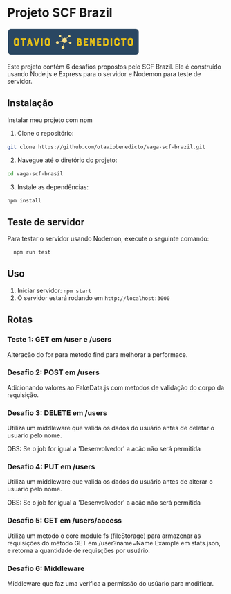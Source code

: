 
# Projeto SCF Brazil 

![Logo](./img/logo.png)

Este projeto contém 6 desafios propostos pelo SCF Brazil. Ele é construído usando Node.js e Express para o servidor e Nodemon para teste de servidor.


## Instalação

Instalar meu projeto com npm

1. Clone o repositório:
```bash
git clone https://github.com/otaviobenedicto/vaga-scf-brazil.git
```

2. Navegue até o diretório do projeto:
```bash
cd vaga-scf-brasil
```

3. Instale as dependências:
```bash
npm install
```


    
## Teste de servidor

Para testar o servidor usando Nodemon, execute o seguinte comando:

```bash
  npm run test
```


## Uso

1. Iniciar servidor: `npm start`
2. O servidor estará rodando em `http://localhost:3000`


## Rotas

### Teste 1: GET em /user e /users

Alteração do for para metodo find para melhorar a performace. 

### Desafio 2: POST em /users

Adicionando valores ao FakeData.js com metodos de validação do corpo da requisição. 

### Desafio 3: DELETE em /users
Utiliza um middleware que valida os dados do usuário antes de deletar o usuario pelo nome. 

OBS: Se o job for igual a 'Desenvolvedor' a acão não será permitida

### Desafio 4: PUT em /users

Utiliza um middleware que valida os dados do usuário antes de alterar o usuario pelo nome.

OBS: Se o job for igual a 'Desenvolvedor' a acão não será permitida

### Desafio 5: GET em /users/access

Utiliza um metodo o core module fs (fileStorage) para armazenar as requisições do método GET em /user?name=Name Example em stats.json, e retorna a quantidade de requisções por usuário.

### Desafio 6: Middleware

Middleware que faz uma verifica a permissão do usúario para modificar.